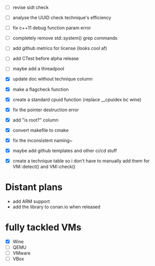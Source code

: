 - [ ] revise sidt check
- [ ] analyse the UUID check technique's efficiency
- [ ] fix c++11 debug function param error
- [ ] completely remove std::system() grep commands
- [ ] add github metrics for license (looks cool af)
- [ ] add CTest before alpha release
- [ ] maybe add a threadpool
- [X] update doc without technique column
- [X] make a flagcheck function
- [X] create a standard cpuid function (replace __cpuidex bc wine)
- [X] fix the pointer destruction error
- [X] add "is root?" column
- [X] convert makefile to cmake
- [X] fix the inconsistent naming~
- [X] maybe add github templates and other ci/cd stuff
- [X] create a technique table so i don't have to manually add them for VM::detect() and VM::check()


# Distant plans
- add ARM support
- add the library to conan.io when released


# fully tackled VMs
- [x] Wine
- [ ] QEMU
- [ ] VMware
- [ ] VBox
